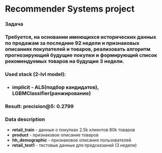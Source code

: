 # Recommender Systems project #
### __Задача__  ###
### Требуется, на основании имеющихся исторических данных по продажам за __последние 92 недели__ и признаковых описаниях покупателей и товаров, реализовать алгоритм прогнозирующий будущие покупки и формирующий список рекомендуемых товаров на __будущие 3 недели__. ###
### Used stack (2-lvl model): ###
* ### implicit - __ALS__(подбор кандидатов), __LGBMClassifier__(ранжирование) ### 
### __Result: precision@5: 0.2799__ ###
### __Data description__ ###
* __retail_train__ - данные о покупках 2.5k клиентов 80k товаров
* __product__ - признаковое описание товаров
* __hh_demographic__ - признаковое описание пользователей
* __retail_test1__ - тестовые данные для предсказаний (3 недели)